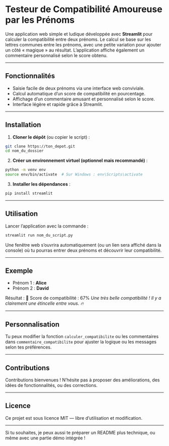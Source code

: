 # Testeur de Compatibilité Amoureuse par les Prénoms

Une application web simple et ludique développée avec **Streamlit** pour calculer la compatibilité entre deux prénoms. Le calcul se base sur les lettres communes entre les prénoms, avec une petite variation pour ajouter un côté « magique » au résultat. L’application affiche également un commentaire personnalisé selon le score obtenu.

---

## Fonctionnalités

* Saisie facile de deux prénoms via une interface web conviviale.
* Calcul automatique d’un score de compatibilité en pourcentage.
* Affichage d’un commentaire amusant et personnalisé selon le score.
* Interface légère et rapide grâce à Streamlit.

---

## Installation

1. **Cloner le dépôt** (ou copier le script) :

```bash
git clone https://ton_depot.git
cd nom_du_dossier
```

2. **Créer un environnement virtuel (optionnel mais recommandé)** :

```bash
python -m venv env
source env/bin/activate  # Sur Windows : env\Scripts\activate
```

3. **Installer les dépendances** :

```bash
pip install streamlit
```

---

## Utilisation

Lancer l’application avec la commande :

```bash
streamlit run nom_du_script.py
```

Une fenêtre web s’ouvrira automatiquement (ou un lien sera affiché dans la console) où tu pourras entrer deux prénoms et découvrir leur compatibilité.

---

## Exemple

* Prénom 1 : **Alice**
* Prénom 2 : **David**

Résultat :
💖 Score de compatibilité : 67%
*Une très belle compatibilité ! Il y a clairement une étincelle entre vous. 🔥*

---

## Personnalisation

Tu peux modifier la fonction `calculer_compatibilite` ou les commentaires dans `commentaire_compatibilite` pour ajuster la logique ou les messages selon tes préférences.

---

## Contributions

Contributions bienvenues ! N’hésite pas à proposer des améliorations, des idées de fonctionnalités, ou des corrections.

---

## Licence

Ce projet est sous licence MIT — libre d’utilisation et modification.

---

Si tu souhaites, je peux aussi te préparer un README plus technique, ou même avec une partie démo intégrée !

